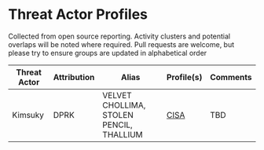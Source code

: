 # Threat Actor Profiles

Collected from open source reporting. Activity clusters and potential overlaps will be noted where required. Pull requests are welcome, but please try to ensure groups are updated in alphabetical order

| Threat Actor | Attribution | Alias | Profile(s) | Comments |
| ------------ | ------------| ----- | ------------- | -------- |
| Kimsuky | DPRK | VELVET CHOLLIMA, STOLEN PENCIL, THALLIUM | [CISA](https://www.cisa.gov/uscert/ncas/alerts/aa20-301a) | TBD |
